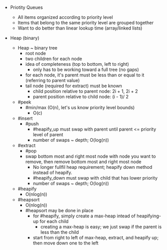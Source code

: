- Priotity Queues 
    - All items organized according to priority level
    - Items that belong to the same priority level are grouped together
    - Want to do better than linear lookup time (array/linked lists)

- Heap (binary)
    - Heap ~ binary tree
        - root node
        - two children for each node 
        - idea of completeness (top to bottom, left to right)
            - only has to be working toward a full tree (no gaps)
        - for each node, it's parent must be less than or equal to it (referring to parent value)
        - tail node (required for extract) must be known
            - child position relative to parent node: 2i + 1, 2i + 2
            - parent position relative to child node: (i - 1)/ 2
    - #peek
        - #min/max (O(n), let's us know priority level bounds)
            - O(c)
    - #insert 
        - #push 
            - #heapify_up must swap with parent until parent <= priority level of parent 
            - number of swaps ~ depth; O(log(n))
    - #extract
        - #pop
        - swap bottom most and right most node with node you want to remove, then remove bottom most and right most node
            - No longer fullfil heap requirement; heapify down method instead of heapify.
            - #heapify_down must swap with child that has lower priority
            - number of swaps ~ depth; O(log(n))
    - #heapify 
        - O(nlog(n))
    - #heapsort
        - O(nlog(n))
        - #heapsort may be done in place
            - for #heapify, simply create a max-heap intead of heapifying-up for each child
                - creating a max-heap is easy; we just swap if the parent is less than the child
            - start from right to left of max-heap, extract, and heapify up; then move down one to the left
    
